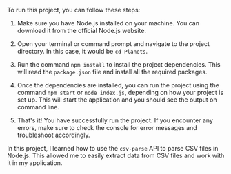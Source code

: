To run this project, you can follow these steps:

1. Make sure you have Node.js installed on your machine. You can download it from the official Node.js website.

2. Open your terminal or command prompt and navigate to the project directory. In this case, it would be `cd Planets`.

3. Run the command `npm install` to install the project dependencies. This will read the `package.json` file and install all the required packages.

4. Once the dependencies are installed, you can run the project using the command `npm start` or `node index.js`, depending on how your project is set up. This will start the application and you should see the output on command line.

5. That's it! You have successfully run the project. If you encounter any errors, make sure to check the console for error messages and troubleshoot accordingly.

In this project, I learned how to use the `csv-parse` API to parse CSV files in Node.js. This allowed me to easily extract data from CSV files and work with it in my application.
